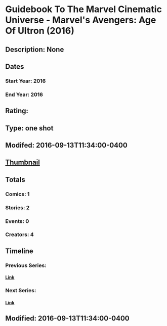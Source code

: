 # Guidebook To The Marvel Cinematic Universe - Marvel's Avengers: Age Of Ultron (2016)
## Description: None
## Dates
### Start Year: 2016
### End Year: 2016
## Rating: 
## Type: one shot
## Modifed: 2016-09-13T11:34:00-0400
## [Thumbnail](http://i.annihil.us/u/prod/marvel/i/mg/b/e0/57d2e42aaec06.jpg)
## Totals
### Comics: 1
### Stories: 2
### Events: 0
### Creators: 4
## Timeline
### Previous Series: 
#### [Link]()
### Next Series: 
#### [Link]()
## Modified: 2016-09-13T11:34:00-0400
